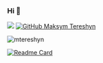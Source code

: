 ### Hi 👋

![](https://visitor-badge.glitch.me/badge?page_id=mtereshyn)
[![GitHub Maksym Tereshyn](https://img.shields.io/github/followers/vtereshyn?label=follow&style=social)](https://github.com/vtereshyn)

<img src="https://github-readme-stats.vercel.app/api?username=mtereshyn&show_icons=true&theme=ocean_dark" alt="mtereshyn" />

[![Readme Card](https://github-readme-stats.vercel.app/api/pin/?username=mtereshyn&repo=github-readme-stats)](https://github.com/mtereshyn/github-readme-stats)
